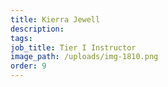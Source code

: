 ```yaml
---
title: Kierra Jewell
description:
tags:
job_title: Tier I Instructor
image_path: /uploads/img-1810.png
order: 9
---
```

